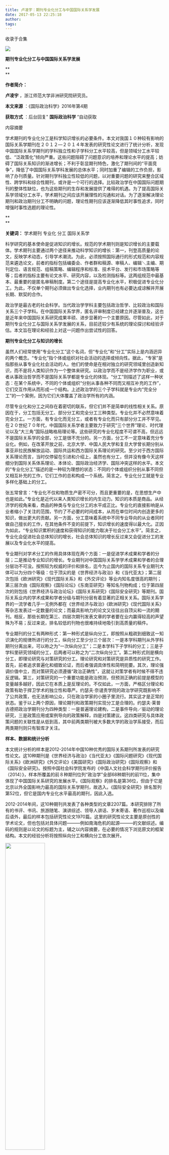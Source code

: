 ```yaml
---
title: 卢凌宇：期刊专业化分工与中国国际关系学发展
date: 2017-05-13 22:25:18
author: 
tags: 
---
```



收录于合集

![](/images/4310/2.png)

  

**期刊专业化分工与中国国际关系学发展**

 **  
**

 **作者简介：**

 **卢凌宇** ，浙江师范大学非洲研究院研究员。

 **本文来源** ：《国际政治科学》2016年第4期

 **获取方式** ：后台回复" **国际政治科学** “自动获取

  

内容摘要

  

学术期刊的专业化分工是科学知识增长的必要条件。本文对我国１０种较有影响的国际关系学期刊在２０１２—２０１４年发表的研究性论文进行了统计分析，发现中国国际关系学期刊的学科独立性和子学科分工水平较高，但是领域分工水平较低、“泛政策化”倾向严重。这些问题阻碍了问题意识的培养和理论水平的提高；妨碍了国际关系知识的渐进增长；不利于彰显期刊特色，激化了期刊间的“平面竞争”，降低了中国国际关系学科发展的总体水平；同时加重了编辑的工作负担，影响了办刊质量。针对期刊学科独立性较低的问题，以对重要问题的研究来整合区域性、跨学科和综合性期刊，或许是一个可行的选择。比较政治学在中国国际问题期刊的整体性缺位，也为这些期刊的生存和发展提供了难得的机遇。为了提高国际关系学领域分工水平，学术期刊之间应该开展理性的沟通和对话。为了逐渐解决理论期刊和政治期刊分工不明确的问题，理论性期刊应该逐渐降低其时事性追求，同时增强时事性选题的理论性。

  

 **  
**

 **关键词：** 学术期刊 专业化 分工 国际关系学

科学研究的基本使命是促进知识的增长。规范的学术期刊则是知识增长的主要载体。学术期刊主要通过两个途径来推动科学知识的增长：第一，刊登高质量的论文，反映学术动态，引导学术潮流。为此，必须按照国际通行的形式规范和内容规范来遴选论文，前者的指标包括编委会、作者群和稿源、审稿人、编辑＼主编、期刊定位、语言规范、组稿策略、编辑程序和标准、技术平台、发行和市场策略等等；后者的指标主要有论文水平、研究内容，以及检测指标等。这两组规范中最基本、最重要的是匿名审稿制度。第二个途径是提高专业化水平，积极促进专业化分工。为此，不仅单个期刊必须做出专业化选择，业内期刊也有必要达成谅解并开展长期、默契的合作。

政治学是最古老的社会科学。当代政治学学科主要包括政治哲学、比较政治和国际关系三个子学科。在中国国际关系学界，匿名评审制度已经建立并逐渐普及，这也是近年来中国国际关系研究成果丰硕、进步显著的一个主要原因。尽管如此，对于期刊专业化分工与国际关系学发展的关系，目前还较少有系统的理论探讨和经验评估。本文旨在理论和经验上对这一问题作出尝试性的回答。

  

  

 **期刊专业化分工与知识的增长**

  

虽然人们经常使用“专业化分工”这个名词，但“专业化”和“分工”实际上是内涵迥异的两个概念。“专业化”指个体或组织对社会活动的选择或倾向性。据此，“专家”是指那些从事专业化社会活动的人。他们的使命是在相对独立的研究领域里创造新知识，而不是将人类知识作为一个整体来研究。以政治学而不是经济学作为职业，或者从事政治哲学而不是国际关系学都是专业化的体现。“分工”则描述了这样一种状态：在某个系统中，不同的个体或组织“分别从事各种不同而又相互补充的工作”，它们交互作用从而形成一个结构。上述政治学的三个子学科就是专业内“完全分工”的一个案例，因为它们大体覆盖了政治学所有的内涵。

尽管专业化和分工之间存在着密切的联系，但它们并不是简单的线性相关关系。原因在于，分工包括无分工、部分分工和完全分工三种类型。专业化并不必然意味着完全分工。一方面，有专业化而无分工，或者有专业化而只有部分分工并不罕见。在２０世纪７０年代，中国国际关系学者主要致力于研究“三个世界”理论、时代理论以及“大三角”国际战略格局理论等。这些研究的专业化程度不可谓不高，但远远不是国际关系学的全部，分工是很不充分的。另一方面，分工不一定意味着充分专业化。例如，在改革开放之前，北京大学、中国人民大学和复旦大学曾长期分别从事亚非拉民族解放运动、国际共运和西方国际关系理论的研究。至少对于西方国际关系理论而言，当时仅停留在引进和介绍上，虽然也有分工，但并没有像今天这样细分到国际关系体系理论、本体论、国际政治经济学、国际冲突这样的水平。本文的“专业化分工”描述的是一种较为理想的状态：不同的个体或组织分别从事不同但又相互补充的工作，它们工作的总和构成一个系统。简言之，专业化分工就是专业多样化基础上的分工。

张五常曾言：“专业化不仅和物质生产密不可分，而且更重要的是，在思想生产中也是如此。”专业化是近代以来人类知识增长的内生动力。知识的本质是商品。从经济学的视角来看，商品的种类与专业化分工的水平成正比。专业化的直接影响是从业者缩小了关注的范围，节约了不必要的时间成本，从而在单位时间内创造更多的知识，做出更大的贡献。另一方面，分工意味着系统中不同专业导向的从业者同时做自己擅长的工作，在其他条件不变的前提下，知识增长的速度得以最大化。正因为如此，“专业知识累积的速度和获得知识的能力取决于社会分工水平”。简言之，专业化会促进社会总体知识的增长，社会总体知识的增长反过来又会促进分工的发展以及专业化水平的提高。

专业期刊对学术分工的作用具体体现在两个方面：一是促进学术成果和学者的分层；二是推动专业知识的增长。专业期刊对中国国际关系学学术成果和学者的合理分层功不可没。按照较为权威的评价和排名，迄今为止国内的国际关系专业期刊大体可以为分四个等级：位于顶尖的是《世界经济与政治》和《当代亚太》；第二层次包括《欧洲研究》《现代国际关系》和《外交评论》等业内知名度很高的期刊；第三层次由《国际观察》《国际论坛》《东南亚研究》等知名刊物构成；位于第四层次的则包括《世界经济与政治论坛》《国际关系研究》《国际安全研究》等期刊。国际关系业内的学术成果和学者分级与期刊分层有着显著的正相关关系。国际关系学界的一流学者几乎一无例外都在《世界经济与政治》《欧洲研究》《现代国际关系》等杂志发表过一定数量的论文；而最具影响力的论文又往往出自顶尖和一流的期刊。相反，那些长期在第三、四层次期刊发表文章的学者要在业内赢得较高的声望殊为不易；反过来说，排名较低的刊物也很难持续地吸引到高质量的稿件。

专业期刊的分工有两种形式：第一种形式是纵向分工，即按照从粗疏到细致这一知识演化的规律所进行的分工，纵向分工至少分三个层次：一是本学科期刊从外学科期刊分离出来，可以称之为“一次纵向分工”；二是本学科下子学科的分工；三是子学科里研究领域的分工，后两者可以称之为“二次纵向分工”。第二种形式则是横向分工，即理论研究与对策研究的分工。理论研究和对策研究是异质性的研究工作。首先，前者追求普遍化和细致论证，而后者强调具体性和简明扼要。其次，理论强调价值中立，而对策研究必须遵循“政治正确性”，这就让对策学者有时候不得不违反逻辑。第三，对策研究的一个重要功能是政治预测，但预测正确的前提是模型的变量越多越好，因此它在本质上是反理论的。不仅如此，一方面，严格区分理论和政策有助于捍卫学术的独立性和尊严。约瑟夫·奈谴责学院的政治学研究既影响不了公共政策，也无法影响公众，只在政治学家的小圈子里流行。其实这才是正常的状态。鉴于以上两个原因，理论期刊和政策期刊实现分工是合理的。约瑟夫·莱普古德把政治学期刊分为四种类型：一是普遍理论建构，二是事件导向／驱动的理论研究，三是政策应用或案例导向的政策解释，四是对策建议。这四类研究与具体政策问题的关联性是从低到高，其中前两类期刊被大多数大学的政治学系接受，而后两类期刊则只有智库才关注。

  

  

 **样本、数据和统计分析**

  

本文统计分析的样本是2012-2014年中国10种优秀的国际关系期刊所发表的研究性论文。这10种期刊是《世界经济与政治》《当代亚太》《国际问题研究》《现代国际关系》《欧洲研究》《外交评论》《美国研究》《国际政治研究》《国际观察》和《国际安全研究》。按照中国社会科学院发布的《中国人文社会科学期刊评价报告（2014）》，样本所覆盖的前８种期刊位列“政治学”全部68种期刊的前11位，集中体现了中国国际关系研究的发展水平。《国际观察》的排名是第36位，但由于它是北京以外全国影响力最高的国际关系学期刊，故选入。《国际安全研究》排名暂列第52位，但它是国内专业化水平最高的期刊，因此入选。

2012-2014年间，这10种期刊共发表了各种类型的文章2207篇。本研究排除了所有的书评、书讯、旅游随笔、演讲综述、领导人讲话、岁末寄语、著作巡视以及编后语外，最后的样本包括研究性论文1970篇。这里的研究性论文主要是原创性的学术论文，但也包括对具体问题———例如南海危机的起源———的文献综述。编码的规则是以论文的标题为主，辅之以内容摘要，在必要的情况下浏览原文的框架结构。本文的经验分析将按照纵向分工和横向分工依次展开。

  

  

<img src='/images/4310/3.png' width='50%' />

(一)初次纵向分工：政治学VS其他学科

  

纵向的“一次分工”既是学科发展的结果，又是学科拓展和壮大的前提。戴维·伊斯顿把政治（系统）定义为对资源／价值的权威性分配，其焦点是公共权力。从学科建制上看，国际关系学在中国已经获得了独立的政治学二级学科地位。从内容上看，政治／国际关系学和其他学科的分野是比较清晰的。就常规科学问题而言，政治学问题的因变量和自变量至少有一个是政治因素；如果政治学的自变量和因变量至少有一个同时又是国际变量，那么这个问题就可以视为广义的国际关系问题。

按照上述标准，１０种样本期刊较好地体现了政治学专业的独立性。有４种期刊刊载的全部是政治学论文。《欧洲研究》是刊载非政治学论文比例最高的期刊，达到总文章数的１２．３％，紧随其后的是《美国研究》，该指标的平均值为５．７％。这个特点反映了两种期刊的办刊宗旨。例如，《美国研究》刊载研究“美国政治、经济、外交、军事、文化、文艺思想、社会问题等领域”的论文。《欧洲研究》则欢迎对“国际政治经济问题研究、欧洲一体化研究、欧洲国别和地区、中欧关系研究等不同层面”的论文。此外，《国际安全研究》等其他４种期刊也发表了极少数非政治学论文。样本期刊刊载政治学论文的加权平均比例为９８．３％。如果仅从样本期刊来看，中国政治／国际关系学的一次分工水平是很高的（见表１）。

![](/images/4310/4.png)

但是，考虑到样本以外大量的学术期刊，国际关系学期刊的总体一次分工水平很可能比样本揭示得要低。这样的期刊大体可以分为三类：第一类是中国社会科学院国际片诸所和一些高校科研院所主办的区域研究期刊，前者除样本中的《欧洲研究》和《美国研究》之外，还有《西亚非洲》《俄罗斯中亚东欧研究》和《拉丁美洲研究》等；后者如《俄罗斯研究》《东北亚论坛》和《东南亚研究》。这些期刊关注某个区域或国家，刊载论文的选题有明显的跨学科性，涵盖了政治、经济、社会、文化等多学科的内容。第二类是大学／学院人文社会科学学报。第三类则是地方社会科学院和社会科学联合会系统所主办的综合性社会科学期刊。从统计学上看，如果把间或刊登政治学论文的数量庞大的综合性期刊和大学学报计算在内，那么政治／国际关系学期刊缺乏学科独立性或许一个普遍的现象。

类似地，美国的国际关系学也是政治学下面的一个二级学科。政治学／国际关系学和其他学科也不是没有交集，所以也有一些区域性和跨学科期刊，前者如《非洲研究评论》，后者如《千禧年：国际关系杂志》和《拉丁美洲政治和社会》。尽管如此，这类期刊不仅数量较少，而且学术影响远不如专科期刊。《千禧年：国际关系杂志》声称刊载“国际关系学最具创造性的文章，以及具有国际的其他社会科学原创思想”，但其影响力和排名远不如我们熟悉的《国际研究季刊》、《国际组织》和《国际安全》等专业性期刊。

  

  

<img src='/images/4310/5.png' width='50%' />

(二)二次纵向分工：国际关系VS比较政治

  

专业期刊的“二次分工”是按照学科的子学科、领域、子领域甚至问题领域等所进行的进一步专业化细分。二次分工与学科专业化水平发展成正比，两者相互强化。如前所述，实体政治学的初级“二次分工”包括政治哲学、比较政治和国际关系。所以，我们耳熟能详的“国际问题研究”实际上包含了政治学的两个子学科：一是国际关系，二是比较政治，主要是对外国国内政治的研究。国际问题的参照系是“本国（政治）问题研究”。这里隐含的假定是本国政治与外国政治和国际关系有着本质的区别，体现了“外事无小事”的政治哲学对学科建制和学术分工的强大影响。

然而，从政治学理论上看，存在根本差异的并不是某个国家的国内政治与其他国家的国内政治，而是国家间政治与国内政治，也就是通常所说的国际关系与比较政治。肯尼斯·华尔兹在《国际政治理论》这一经典著作中，在本体论上把国际政治与国内政治一分为二。他用“无政府状态”这一假定框定了国际政治的基本特点。国际关系学从此与国内政治研究分道扬镳。当然，国际关系学和比较政治学之间仍然存在着千丝万缕的联系。例如，国内政治与国际关系的关联性就是近二三十年来国际关系和比较政治的一个炙手可热的知识增长点。研究者如果不具备比较政治制度、政治文化或政治行为的知识积累，很难在这个问题领域做出显著的贡献。尽管如此，国内政治和国际政治的分野总体上很明确和清晰，国际关系的基本假定是无政府状态，而比较政治的出发点则是权力等级制以及由国家机器垄断合法暴力。相应地，国际关系学的基本范式是现实主义、自由主义、建构主义和（新）马克思主义，而比较政治的基本范式则是理性主义、制度／结构主义和文化（建构）主义。尽管国际关系和比较政治有这么一个交集，但除此之外，两者还是泾渭分明的，其研究问题、基本文献和主要作者都大不相同。

美国政治学期刊有少量是全学科的，比如最具影响力的《美国政治学评论》、《美国政治学杂志》和《政治杂志》。但在这些综合性期刊之外，美国著名政治学期刊中横跨比较政治和国际关系的仅有《世界政治》一家。《世界政治》言明了刊登“国际关系和比较政治领域的分析性／理论性论文、文献综述以及研究笔记”。

相比之下，中国的国际类期刊“有国际关系类与区域政治类之分，但两者常有交叉”。表2的数据大体印证这个观点。所有样本期刊都是“国际问题期刊”，集比较政治与国际关系于一身。尽管如此，比较政治论文所占的比例普遍很低。在2012-2014年间，《欧洲研究》刊载的比较政治论文占全部文章的比例为16.4％，《美国研究》为9％，《国际政治研究》为6.2％，而在其他7种期刊中，国际关系学论文所占的比例都达到95％以上，以《国际问题研究》为最，达到99.5％。10种期刊的这一均值为94.8％。

![](/images/4310/6.png)

与此同时，表2揭示了中国国际关系学期刊一个严重的结构性问题，那就是比较政治学基本缺位。比较政治学的研究对象是国别和区域政治，它的发育程度体现了一个国家的国际视野，是真正的“大国的学问”。但是，我国“目前基本不存在真正意义上的比较政治研究”，现有的比较政治论文主要是“口号型”文章、“概念辨析性”文章和“泛泛而谈的评论或综述”三种类型。现有的少量比较政治研究———包括本样本中的文章———基本停留在引介国外主流比较政治学范式、理论和方法以及探讨学科建设的路径。比较政治的缺位还严重阻碍了国际关系学在中国的发展，无论是外交政策分析、理念主义，还是回答中国如何崛起这样的现实问题，都需要大力借助比较政治的理论和工具，因为它们位于比较政治与国际关系的交叉地带。

  

  

<img src='/images/4310/7.png' width='50%' />

(三)纵向二次分工：国际关系学的领域分工

  

国际关系学主要包括以下几个实体领域：（1）国际冲突或国际战争。这是国际关系学的传统领域。直到20世纪70年代初期，国际冲突几乎就是国际关系学的代名词。（2）国际政治经济学。它“关注的是现实世界中政治和经济的联系”，其中经济因素包括贸易、金融、原材料和跨国公司等。①值得注意的是，IPE有狭义和广义之分。狭义的IPE问题其因变量或自变量之一必须为经济变量，一为政治变量，而且其中之一必须为国际变量。广义的IPE则是冲突／战争研究之外所有的国际关系学，比如国际制度和国际组织研究。中国学者最熟悉的《国际组织》就是广义IPE的王牌期刊。（3）国内冲突。国内冲突是冷战后兴起的国际关系学新领域。严格地说，国内冲突属于比较政治的范畴，但按照政治学的惯例，冲突尤其是战争研究都划入国际关系学。上述三者是国际关系学的实体领域。在经验上区分三者最常用的标准是研究问题的因变量，并且国际冲突和国际政治经济学研究问题的自变量或因变量其中之一必须是国际变量。当然三者也有交集。例如，“国内冲突的国际经济影响”这样的问题就既是国内冲突的问题，又是国际政治经济学所关注的。（4）外交政策分析。外交政策分析不是国际关系的实体领域，而是一种观察国际关系的视角。国际关系三个实体领域的问题都可以是外交政策分析的问题。外交政策分析的基本假定是国际关系和国际关系变化的根源是人，包括参与单独行动和集体行动的人，所以外交政策分析理论都是行为者具体理论。外交政策分析主要致力于以比较或个案的方式研究外交决策的过程、结果、原因或结果。它与国际关系实体领域研究的区别在于其分析往往被置于组织和个人层次。

国内学者习惯把“国际关系理论”当作国际关系学中一个独立的领域。实际上，无论是就问题的特点还是方法性质而言，“国际关系理论”并不具备独立的地位。我们潜意识中的“国际关系理论”类似于彼得·卡赞斯坦等所说的“普遍导向理论”，也就是宏观的、体系的且往往与经验检验相剥离的国际关系理论，以及对国际关系本体论、认识论和方法论的探讨。实际上，“国际关系理论”应该按照其核心问题来归类。比如，结构现实主义的核心问题是军事力量的分配如何影响大国关系。由于其因变量是战争／和平这个二元变量，所以大致划入国际冲突范畴。而新制度自由主义的因变量是国际制度分配，既可以按其因变量视为国际冲突问题，也可以按其自变量（如国际贸易机制）划入广义IPE的范畴。

美国国际关系学期刊的学科内分工水平较高。美国有全领域的国际关系期刊，但数量很少，在业内知名度最高的可能是国际关系协会主办的《国际研究季刊》。它是国际关系学的旗舰期刊，主要刊载“国际政治经济学、冲突过程、国际组织和外交政策分析”的论文。②这几个领域几乎就是国际关系学的全部。

除了ISQ，美国国际关系学的一流期刊基本上代表了国际关系学不同的领域，同时体现了不同领域在国际关系学的影响和权重。绝大多数美国国际关系学者都是安全／冲突问题专家。相应地，探讨安全问题的期刊数量也最多，其中声望最佳的是以下两家：（1）《国际安全》是最重要的定性研究安全期刊，刊登对“当代的、理论的和历史上的安全事件的复杂分析”。（2）《冲突解决杂志》刊登的是对人类冲突进行研究的优秀论文。它主要关注的是国际冲突，但也刊登了很多国内、群体间和人际冲突的文章。《冲突解决杂志》是战争／和平研究的旗舰期刊，在方法选择上以量化分析为主。

国际政治经济学的顶尖期刊则是著名的《国际组织》。该刊指明了仅接受“将国际或跨国现象视为主要的原因和结果”的论文，近年来声称“涵盖国际关系的所有领域”，也曾刊登过詹姆斯·费伦的《战争的理性主义解释》这样经典的冲突研究论文，但《国际组织》是以国际政治经济学期刊享誉政治学界的。《外交政策分析》是外交决策研究的代表性期刊，其特点是“以比较或个案的方式研究外交决策的过程、效果、原因或结果”。外交政策分析发展严重滞后，迟至2005年才创办了这一专门的学术期刊。国内冲突是冷战结束后才兴起的新研究领域。但是直到现在，美国还没有一家专门致力于国内冲突研究的期刊。但在2007年，英国学术共同体创办了《国内战争》这一期刊，是英语国际关系学界第一家致力于对国内冲突进行全方位研究的期刊。

反观中国国际关系学期刊，则呈现很不相同的图景。首先，国内目前主要的国际关系学期刊都是全学科期刊。①图１是样本期刊在国际关系学内的领域分布。从平均值上看，36.5％的载文是国际冲突研究，35.9％为国际政治经济学研究，17.9％为传统的国际关系理论。当然，指标在10种期刊间分布的差异性也是比较明显的。就国际冲突而言，《现代国际关系》《当代亚太》《国际安全研究》的刊文比例最高，分别为55.7％、47.3％和45.1％，即使比例最低的《世界经济与政治》也达到19.7％。至于国际政治经济学，《欧洲研究》以77％的载文量遥遥领先，《世界经济与政治》和《国际问题研究》的这一指标也分别达到了48.7％和41.7％，低位则是《国际安全研究》，其比例为16.7％。国际关系理论论文所占的比例则在10.7％（《欧洲研究》和《国际问题研究》）和29.6％（《国际观察》）之间波动。但是，虽然《欧洲研究》更接近国际政治经济学领域，《现代国际关系》和《国际安全研究》的冲突／安全导向非常明显，但它们都覆盖了两个以上的领域，或者说兼容了冲突研究、国际政治经济学和国际关系理论。业内主要期刊的全领域性在其发刊词上得到了体现，不同刊物的区分度很低。例如，《国际政治研究》覆盖的内容包括“国际关系……中国政治与外交、国际政治理论等领域的学术论文和评论”。《世界经济与政治》声明“以国际关系理论研究为主旨，注重国际政治与世界经济的结合，注重理论和实践的结合”，主要栏目包括“国际关系理论、国际战略、中国外交和国际政治经济学”。类似的，《外交评论》刊登的科研成果主要覆盖“国际关系、中国外交、外交学、世界经济、国际法等学科”。这一发现支持了国内有些学者的观点，即我们很需要《国际组织》和《国际安全》这样的专业化期刊。

此外，从整体上看，中国的国际关系学期刊有着明显的结构性缺陷，那就是非传统安全尤其是内战和国内武装冲突研究严重不足。这一事实表明，虽然体现在发文上的国际关系学的体量得到了很大的增强，但是学科内各领域的发展状况严重失衡。具体而言，国内冲突和非传统安全所占的比重很低，10种期刊的平均值分别为2.1％和3.8％。《国际安全研究》是非传统安全研究最重要的期刊，其18.6％的论文都属于这个研究领域，相反，在2012-2014年，《当代亚太》未曾刊载这一题材的文章。另一方面，国内冲突研究在样本期刊中基本缺位，《国际政治研究》（4.6％）和《美国研究》（3.8％）对其给予了一定的关注。

  

![](/images/4310/8.png)

相比之下，美国政治学期刊在领域之下，还有更深层次的纵向分工。在冲突研究领域，除了《国际安全》《冲突解决杂志》等专业期刊，还有《调停季刊》和《国际维和》等期刊。调停或维和是国际／国内冲突研究的一个子集。实际上，国际关系是美国政治学相对落后的子学科。这种落后性也反映到了期刊的专业化分工水平上。比较政治尤其是美国政治期刊的深度专业化程度比国际关系高。例如《普布利乌斯》的研究对象就是联邦制和（国内）政府间关系，是美国政治的一个子领域。类似的期刊还有《公共舆论季刊》、《政党政治》、《立法研究季刊》、《选举研究》、《民主杂志》和《民主化》等。

  

  

<img src='/images/4310/9.png' width='50%' />

(四)横向分工：理论VS政策

  

为了评估样本期刊的理论和政策导向，本节设置了两组指标。第一组指标确定论文的性质是解释性、描述性还是政策性，具体而言：（1）解释性的论文涉及“为什么”的问题，也就是说用一个或几个自变量来解释一个因变量，是对原因或因果关系的探讨。此外，国际关系体系理论、方法论、认识论、本体论和学科建设的基本问题，也划入解释性的范畴。（2）描述性论文解决“是什么”的问题，它是介绍性的（如“信仰与政治：尼布尔国际关系思想的基础”）或政策诠释性的（如“理解十八大以来的中国外交”）。书评、综述、学术思想评价等也都是描述性的。（3）对策研究致力于回答“怎么办”的问题，即给官方出谋划策。学者的服务对象不必然是本国，也可能是他国或者联合国这样的国际组织。从标题上，这样的论文常使用“策略选择”、“经验教训”、“政策评估”、“任务”、“发展前景”等语句。

表2区分了上述三种研究。它们的平均值分别为15.8％、55.4％和28.8％。描述性研究独大表明我国国际关系研究的科学性较弱，在其他条件相同的情况下，对知识增长的贡献还很有限。在10种期刊中，仅《世界经济政治》（28.3％比19.4％）和《当代亚太》（26.4％比19.1％）理论研究比对策研究的比例高，但是差额也没有超过10个百分点，分别为8.9％和7.3％。在《美国研究》《欧洲研究》《国际安全研究》《国际政治研究》中，两类研究的比例基本持平。而在《国际问题研究》《现代国际关系》《外交评论》《国际观察》中，对策研究的比例超过理论研究，其中比例差额最大的是《国际问题研究》，对策研究比理论研究高41.8％，而相对差最小的是《国际观察》，这一指标值为3％。

![](/images/4310/10.png)

《国际问题研究》以对策研究见长，符合其办刊宗旨：“以服务中国外交为宗旨，坚持战略性、前瞻性与政策性相结合，提倡从国际战略的高层次、宏观性、多角度来研究国际问题，在学术分析中体现中国外交战略思维，为外交实践提供理论支持。”相比之下，其他样本期刊都是理论研究和对策研究并重。这个特点甚至是不少刊物的办刊宗旨。例如，《现代国际关系》就旨在充分展现“国内外专家学者对国际战略问题、国际关系理论、世界政治、外交、经济、军事及重大热点问题的最新研究成果，集政策性、战略性、动态性、前瞻性、学术性‘五位一体’”，结果就是两种异质研究并存。

图３报告了样本期刊中政策相关性研究的分布状况，这是第二组指标。这一组经验发现围绕３个指标展开：一是是否与中国外交相关，二是是否涉及中国周边国家／地区的国际关系，三是是否涉及大国关系／外交。本文还在这３个指标的基础上构建了一个综合指标，称为“政策相关性研究”。由于前３个指标互相有重合，所以综合指标并不是前３个指标的简单加总，而是在加总过程中删除了重合的记录。

![](/images/4310/11.png)

显而易见，样本期刊对中国外交有着极大的倾斜，此类论文所占的比例均值达到52.9％，其最高值为66.8％（《外交评论》），最低值也达到36.1％（《欧洲研究》），而其标准差仅为12.1％，这表明所有期刊都对中国外交给予了极大关注。涉及中国周边国家／地区国际关系和大国关系／外交（包括中国与其他大国关系）的研究，其均值为22.4％和23.3％。前者的均值虽然不高，但全距（range）较大，《当代亚太》的相关论文比例高达50.9％，但《欧洲研究》仅为4.1％。后者的情况类似，处于两极的分别为《美国研究》（75％）和《国际安全研究》（14.7％）。综合指标“政策相关性研究”的平均值自然比３项指标的任意一项都高，达到68.6％，其中最高值为86.4％（《当代亚太》），最低值也达到51.6％（《欧洲研究》）。

根据以上的分析，可以认为，中国的国际关系学期刊陷入了“泛政策化”的状态，具体而言主要有两个表现。

第一，政策性期刊有着很大的学术影响力。在中国的国际关系学领域，《现代国际关系》《国际问题研究》一直位列顶级期刊行列，其引用率很高，影响力很大。按照中国社会科学文献评价研究中心的分析，《国际问题研究》的影响因子在2014年的43种“世界政治”类期刊中的排名为第二位，仅次于《当代亚太》这一同中国外交相关性最强的期刊，超过了声誉最卓著、学术品质最高的《世界经济与政治》。《现代国际关系》则排第六位，低于第四位的《外交评论》和第五位的《东北亚论坛》。

美国的国际关系期刊也有对策性与理论性的分野，但基本的特点是理论性期刊占绝对优势，对策性期刊很难进入理论学者的视野，其中最著名的是《外交事务》和《外交政策》两种。前者关注的是“美国外交政策和全球事务”，要求能够被“专业人士和非专业人士轻易地、愉快地阅读”。后者的读者群则是“知识渊博、睿智并且有着广泛兴趣的个人，不必是国际事务专家”。这些读者既“需要受到启发、感到惊奇，接触那些让人难以忘怀的信息和严谨的分析”，又“讨厌冗长的论证、让人不知所云的行话、狭窄的选题以及过于技术性的写作”。在研究型院校的政治学系，发表在《外交事务》和《外交政策》上的论文是不太可能会被计入研究绩效的。塞缪尔·亨廷顿于１９９４年发表在《外交事务》上的《文明的冲突》似乎是个例外。不过，从统计学上看，亨廷顿是一个特例。像他这样大力提倡并且身体力行地整合理论研究和政策研究的政治学家很少见，他本人就是《外交政策》杂志的创始人之一。

“泛政策化”的第二个特征是理论性期刊过于强烈的政策关怀。正如于铁军所言，我国国际关系学目前的状况是学术研究太少，“所谓的政策研究太多”。对策研究对于外交决策或许是必要的，但却无法直接促进知识的渐进增长。对策研究从决策者的角度来思考问题，就事论事，关注具有战略意义的政治和国际关系事件，紧跟时事和突发事件，着眼点是给政府提出具有可行性的政策建议。按照黄有光的观点，政策或时事研究的作用只不过是启发理论研究者的问题意识和提供有限的经验素材。相反，理论研究追求普遍化的知识，其重要作用之一是“提升一个国家……的抽象思维质量”，而抽象思维能力“标志了一个国家和民族的知识水平和文明程度”。与这个原则背道而驰的不仅是政策性期刊，还有中国的国际关系学者对中国外交相关性问题过于强烈的关照。原因在于，中国虽然是世界性大国之一，但在整个国际关系体系中，中国或中国相关问题的外延不够大，关于中国问题的理论猜想的抽象程度往往不高，理论的适用性可能远不如普遍理论或者地域性理论。

从这个角度来说，国际关系学期刊主要应该是国际关系理论期刊。然而，强烈的政策关怀是中国国际关系学者的普遍特点。我们对政策研究是如此热情，以致“中国许多政策类期刊都想把自己办成美国《外交事务》杂志。有的期刊甚至连版面、封面也照搬西方”。强烈的政策关怀已经演化成期刊无所不在的“泛政策化”倾向，其突出的表现就是期刊对热点问题的追踪。即使是《世界经济与政治》《欧洲研究》《国际政治研究》这样理论性很强的期刊，对时事也跟踪得很紧。以２０１４年３月１６日的克里米亚公投为导火索，乌克兰的危机被彻底引爆。同年，《欧洲研究》《国际政治研究》《国际问题研究》《国际观察》等期刊都不失时机地推出了乌克兰危机专辑或专栏。相比之下，美国国际关系学刊物并不排斥热点问题，但从事件发生到推出专辑或专栏，通常有一个时滞，１—２年是很正常的。这个时滞之所以合理，一是由于美国学术期刊的发文周期远比国内要长，不会出现“等米下锅”的情况；二是理论研究的特点是提出可普遍化的命题，而不是简单地就事论事，或提出似是而非的政策建议，这需要强大的知识储备并借鉴最新的研究成果，因此不可能一蹴而就。更重要的是，美国学者对热点问题的剖析往往会演化成对既有研究纲领的补充，或者新的研究纲领的起点。例如，俄罗斯强制兼并克里米亚事件可以纳入塔尼莎·费莎所开创的“国家死亡”研究纲领。但要通过抽象新事件来发展这个纲领，需要做细致、深入的文献综述和批判思考，要投入大量的时间。而国内学术界的现状是如果不能及时跟上时事的发展，热点很快就会过时，被新发生的事件所取代。这样是无法积累知识的。

  

  

 **专业化分工不足的消极影响**

  

中国国际关系期刊专业化分工水平的低下产生了一系列消极影响，主要体现在如下几个方面。

第一，阻碍中国国际关系学者培养问题意识和提高理论水平。学术研究的起点是问题。汪丁丁指出：“全部人类知识，其实就是以追问根本问题的方式被激发、获取和积累起来的。”从理论上讲，按照自己的兴趣去自主地研究是培养和增强问题意识最有效的途径。然而，实际上，期刊对作者的选题起着强大的导向作用。作者不得不按照期刊的偏好来选择研究问题。由于中国国际关系学期刊的学术定位和分工不明确，导致不同的期刊都不约而同地选择类似的选题，尤其是与政策热点相关的问题。也就是说，纵向分工水平低的后果是妨碍了学者们逻辑地拓展现有的研究纲领，而后者是科学知识增长常规的也是最主要的路径。作者不得不迎合刊物的导向，不然发表就会很困难。这样会造成两个相互强化的结果：一是目标漂移，学者既不能培养也无法发挥自己的研究专长。二是产出庞杂，但很难产生高质量、高水平的成果。理论水平低下则是横向分工不足的后果。例如，“泛政策化”至少造成了两个后果：一是紧跟热点，就事论事，难以从热点中抽象出具有理论价值的研究问题。二是对策研究往往重视预测，这也是政府决策所关心的内容。但是，预测成功的前提是理论的内涵足够大、信息足够快。鉴于评价理论的关键标准是内涵尽可能小、解释力尽可能强，那么，预测本身就是反理论的。

第二，妨碍国际关系知识的渐进增长。从理论上讲，分工和专业化水平决定着专业知识的积累速度和人类获得技术性知识的能力以及报酬递增。由于学术专业化水平较低尤其是对策思维的压倒性影响，我们的期刊缺少对同一问题的序贯和追踪研究。如上所述，对同一研究纲领的渐进拓展，恰恰是知识增长的常规途径。一个重要的研究问题（纲领）就好像一棵小树，如果没有后续研究来浇灌和施养，小树就无法长成枝叶繁茂的参天大树。中国的国际关系学者还没有能够发展出“贸易和平论”和“威慑理论”这样的持续３０年以上的研究纲领。中国国际关系学期刊的专业化和分工水平还较低。一方面，低水平重复是中国国际关系学研究的一个难以否认的无奈现状，另一方面，那些能够显著地推动知识增长的研究纲领问津者很少。中国学者提出了若干具有高度原创性的思想，其中最有代表性的是秦亚青的“过程建构主义”、王逸舟的“创造性介入”理论和阎学通的“道义现实主义”。但是，迄今为止，除了原创作者本人，基本上没有其他学者以高水平的著作后续跟进。这种局面对创建有中国特色的国际关系理论体系具有显著的抑制作用。例如，清华大学国际关系学者在先秦国家间政治思想和东亚古代国际关系研究方面取得了较大的成就，并建立起了可进化的研究纲领，但是在２０１１年之后，创新步伐放缓了。团队“曾尝试在全国范围内吸纳有志于此的研究者，但应者寥寥。这说明该研究在可预见的未来将处于一种‘小众’状态”。

第三，不利于彰显期刊特色，激化了期刊间的“平面竞争”，压低了国际关系学科发展的总体水平。中国国际关系学科发展水平不仅取决于水平最高的期刊，而且与学术共同体的整体水准密切相关。相应地，期刊的水平和档次也取决于所刊载的论文的品质。相比位于金字塔顶端的期刊，组成金字塔基座的数量众多的期刊代表了中国国际关系学的普遍水平，而这些期刊恰恰是期刊低水平专业化分工更大的受害者。

同一学科的期刊之间永远存在着竞争，但是在专业化分工条件下的竞争往往是良性的、互补性的。相反，中国国际关系学期刊在内容（选题）和结构上的趋同性则造成了两个相互强化的负面结果：一是期刊之间往往只有水平的差异，缺乏专业方向和专业化水平上的区别。二是期刊陷入恶性平面竞争，而平面竞争是“最不好的竞争”“绞杀式的竞争”。由于极强的相似性，高排名期刊和低排名期刊需要同样知识结构的编辑和审稿人。然而，低排名期刊往往缺乏精英期刊所具有的品牌、专家和资源优势，既很难聘请到并留得住资深的编辑，也邀请不到高水平的审稿人。也正是由于这种趋同性，审稿人更倾向于接受精英期刊的稿件。但如果没有高水平的审稿人来判断稿件的质量和提出建设性的修改意见，期刊刊登论文的水平就很难取得稳定的进步。长此以往，这样的期刊就会被锁定在较低的水平，与高排名期刊的距离就会越拉越大。而且精英期刊毕竟只有处在金字塔塔尖的那么几家，它们的质量再高，也代表不了中国国际关系学的整体水准。

第四，分工水平的低下还加重了编辑的工作负担，降低了期刊的质量。学术期刊编辑的本职工作是文字编辑、稿件送审以及学术联络等形式职能。除此以外，中国国际关系学期刊的编辑往往同时行使学术评价这一实质功能。编辑参与学术评价意味着编辑至少部分地替代了审稿专家的职能。期刊编委和审稿人虽然学有专长，但通常致力于狭窄的专门问题研究，没有经营和发展期刊所需要的宏观和包容的视野，而这恰恰是编辑的特长。正因为如此，期刊编辑会根据期刊定位和发展的需要，对来稿进行甄别和选择。由于学术评价并不是编辑分内的职责，因此编辑需要为此付出额外的时间成本。恰恰由于这个原因，中国国际关系学期刊较低的分工水平极大地加重了编辑的工作负担。由于“没有准确和具体的定位，就会收到过多的稿件，根本没有精力去处理，给选稿工作造成巨大的困难”。在编辑部人员编制给定的前提下，国际关系学期刊集比较政治与国际关系、国际关系全领域以及对策研究与理论研究于一身，对编辑个人的知识深度和广度提出了很高的要求。这一要求与学术分工高度细化和人类知识加速增长的趋势背道而驰，这就要求编辑们投入更多的时间和精力去不断更新专业知识。

上述影响的一个连锁反应是降低了期刊的学术水平。学术评价是专业化程度很高的工作。比如，研究国际汇率机制的学者就无法对相互依存与国际冲突方面的来稿作评价。严格地说，甚至国内冲突发生的研究者和结束的研究者都无法有效地对话，因为两者虽然都探讨国内冲突这个领域，但涉及的参考文献、经验数据以及分析模型都大相径庭。职业编辑虽然见多识广，但毕竟要首先行使编辑的形式职能，很难再继续进行学术创作。新一代的编辑很多都接受过国际关系学或相关学科的系统训练，是某个问题领域的“专家”。“专家”在自己专长的领域固然有发言权，但一旦超出这个领域，就只能凭经验和直觉来作判断，而缺乏持续更新的专业化知识支持的经验和直觉经常会导致误判，这样就无法保证刊载论文的质量，从而降低期刊的学术水平。

  

  

 **结论**

  

综上所述，在专业分工问题上，中国国际关系学期刊面临的主要问题可以概括为“将政策与学术混为一体，界限不明。多数期刊定位相近，区别度低，千刊一面”。这种状况虽然首先内生于苏联式的期刊体制，但同时也受到文化传统和后现代思潮的消极影响。中国没有独立的社会科学传统，我国的学术传统是文史哲不分，强调知识的综合而非分科。传统上我们所敬仰的学者往往都是横贯若干学科的所谓“大家”。改革开放以后传入的后现代和批判思潮与我们的学术传统主张恰巧相似，赢得了不少的关注和支持。例如，以“世界体系论”著称的沃勒斯坦就激烈地抨击西方国家的“学科制度化”。在他看来，社会科学正在被科学和人文的分野以及社会科学内部的分歧撕裂。为了消弭学科制度化的严重影响，沃勒斯坦提出了“一体化的学科方法”，其目标是建立一种整体性知识的历史社会科学，消除社会科学的学科分歧以及科学与人文之间的分野。

沃勒斯坦这样的激进思想家在国内有着广泛的响应者。例如，近年来，学界有以区域为基础建立学科的呼声。但诚如王缉思所言，仅从地域来划分学科是不恰当的。如果“美国学”可以成为一个学科，那么中国学、日本学、非洲学、苏丹学都可以是单列的学科。实际上，问题才是我们理解自然界和人类社会的起点，而整个人类所面临的问题又大致可以划归政治、国际关系、经济、社会、法律等诸范畴，这样的范畴才能成为学科和人类知识增长的基础。同样重要的是，跨学科解决问题的前提是单一的传统学科都无法单独回答的问题，必须借助不同学科的会诊和协作。有了都感兴趣的研究问题，不同学科的精英聚集在一起才能发挥显著的建设性作用。著名的“桑塔菲学派”聚集了人类学、生物学、经济学、政治学、社会学等不同学科的精英，其目标很明确，是解决“广泛存在于人类社会而不见于非人类社会的非亲缘个体之间的合作关系”。

美国的跨学科理论期刊数量不多，知名度高的很少见，《公共选择》是著名的一种，以经济学为主，兼容政治学、社会学等学科。相比之下，我国跨学科的国际问题期刊的问题导向性很弱，只不过是不同学科的杂糅。实际上，西方和中国社会科学界面临的问题完全是异质的。他们面对的挑战是人文社会科学专业化过度，而我们的问题则是专业化严重不足。中国国际关系学著作符合国际通行学术规范的还不多，达到国际主流学术水平的就更少，绝大多数论文都没能对知识的增长作出贡献。在这种状况下提倡跨学科整合，不仅整合不出高水平的研究成果，还会使我们的知识产品长期在低水平徘徊，与国际主流学术界开展对话越来越困难，发展差距越拉越大。

国际关系学期刊的困境折射出中国学术期刊市场的通病：市场日益繁荣，但“各刊之间的区别度不大，期刊的同质化和泛化倾向……很明显”。造成这种状况最根本的导因是现行的学术和期刊管理体制。学术期刊既承受着行政和市场测评的压力，又缺乏淘汰机制，同时期刊市场进入门槛过高，综合类期刊和大学学报数量太多，等等。应该说，中国的国际关系学期刊要取得下一个实质性的进步，必须以学术期刊体制的改革为前提。体制的改革是一个漫长的过程，如果在现行体制下无所作为，我国的期刊将延续残酷的平面竞争，最终延缓和危害我国国际关系学的整体发展。

中国的国际关系学期刊的专业化分工水平虽然还不尽如人意，但如果以美国政治／国际关系学期刊为参照系，其进步还是明显的，至少形成了较好的布局雏形。例如，《世界经济与政治》正在建设成国际政治经济学领域的顶级期刊，而在短短几年内异军突起的《当代亚太》则逐渐具备了成为国际关系学全学科期刊的潜力，《外交评论》最有可能发展成为我国顶尖的外交政策分析类期刊，而《国际政治研究》则可望建设成为国内首屈一指的比较政治类期刊。

针对政治学期刊学科独立性不够强这一问题，比较可行的对策是以对重要问题的探讨来整合区域类、跨学科和综合性期刊。有编辑在探讨综合类期刊的发展思路时指出要“针对问题，以问题为导向，针对一些专题做一些跨学科研究”；多学科地研究一个问题，为解决这个问题提供了更加宽阔的视野。国际关系学期刊的改革，也可以遵循类似的思路。另外，比较政治学的缺位为现有区域类、跨学科和综合性期刊的转型提供了良好的机遇。虽然现有的国际关系学期刊可以兼容国内政治和国际关系，但发展单独序列的比较政治学期刊是我国政治学学科建设所面临的迫切任务。至于国际关系学领域内期刊分工不足，则需要期刊开展理性和平等的对话，在体制许可的范围内逐渐互通有无，推进专业化分工，目的是给不同的期刊“定位”，建立起互补、互助的关系，办出自己的个性和特色。理论与政策杂糅是中国国际关系学期刊的通病，但由于历史的惯性，两者要实现明确分工将是一个相当漫长的过程。在这个过程中，理论性期刊可以适当地降低选题的时效性，同时增强时事性选题的理论性，以创造新的研究纲领或推动既有研究纲领的发展。

除了解决集体行动问题之外，期刊专业化分工的深化还需要组织和财政支持，从短期来看还要付出较大的成本。比如，如果我们把某个期刊定向为国际政治经济学类，那么这个期刊在短期内很可能会面临稿源不足、发行量和引用率下降等问题。但如果能够在同行期刊和作者的帮助下度过艰难的前几年，期刊就会打开局面，迎头赶上，中国的国际关系学将随之实现巨大的飞越。

  

  

* * *

  

筛选：晞哲  

编辑：一芥  

  

您可能还会喜欢：

[如约而至｜国际政治经典著作书单整理（附免费下载方式！）](http://mp.weixin.qq.com/s?__biz=MzI3MTYzMzE5Mw==&mid=2247484047&idx=1&sn=7cbf5e66e8c4ecc1567f9259c5ddf5c5&chksm=eb3f9cc9dc4815df5dfd4d47882cb03ee5512acbfc03a57ff759a0b64aea0cd3cf5d6fc36fa8&scene=21#wechat_redirect)

[期刊分享 |
国际关系相关专业所有核心期刊免费获取（最新pdf版）](http://mp.weixin.qq.com/s?__biz=MzI3MTYzMzE5Mw==&mid=2247484056&idx=4&sn=23e11c3222678a1409b173359f85dcb6&chksm=eb3f9cdedc4815c8aa50ea71548dfdd5c0cc40a9ea28de076ba14178d74f9e0b7a711b093821&scene=21#wechat_redirect)  

[科普 |
秦晖：极左、左派、右派、极右的区分与现状](http://mp.weixin.qq.com/s?__biz=MzI3MTYzMzE5Mw==&mid=2247484129&idx=1&sn=b4819efcf421a202fe5000359d0ef690&chksm=eb3f9ca7dc4815b1fddd880e2813515080e9f23e1049089bd9db87260e729551cd43c7619a34&scene=21#wechat_redirect)

[学科综述 |
国际政治学学科史（全）](http://mp.weixin.qq.com/s?__biz=MzI3MTYzMzE5Mw==&mid=2247483961&idx=2&sn=5e1bb06e2f8d246383f9e8174ea0076c&chksm=eb3f9c7fdc481569bcaa1581a4ece88cbe824d51e4d781d7869f341462adc7ba51e294353da7&scene=21#wechat_redirect)

[如何用七天时间写一篇期刊投稿论文？你是拖延症患者吗？](http://mp.weixin.qq.com/s?__biz=MzI3MTYzMzE5Mw==&mid=2247484151&idx=2&sn=beceb344e95a48a15efc15ce307797f0&chksm=eb3f9cb1dc4815a7d4b7a41a82c5f10c07c6e3f0fec0d98d91941c346c4a340c0dfa19419f49&scene=21#wechat_redirect)

[学术方法 |
社会科学研究中的文献综述：原则、结构和问题](http://mp.weixin.qq.com/s?__biz=MzI3MTYzMzE5Mw==&mid=2247484201&idx=3&sn=2b9aa0f06a89ed149a5f455401965d41&chksm=eb3f9d6fdc481479e554f8a3519dfd12446d5100a44584567d2d191535c29584a2835d768a23&scene=21#wechat_redirect)

  

![](/images/4310/12.png)

